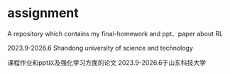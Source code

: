 # assignment
A repository which contains my final-homework and ppt、paper about RL

2023.9-2026.6 Shandong university of science and technology

课程作业和ppt以及强化学习方面的论文
2023.9-2026.6于山东科技大学
